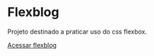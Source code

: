 # Flexblog

Projeto destinado a praticar uso do css flexbox.

<a href="https://leonascimeto.github.io/flexblog/" target="_blank">Acessar flexblog</a>
